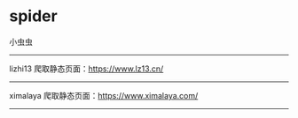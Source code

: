 # spider
小虫虫

-------------------
lizhi13
爬取静态页面：https://www.lz13.cn/

-------------------
ximalaya
爬取静态页面：https://www.ximalaya.com/

-------------------
